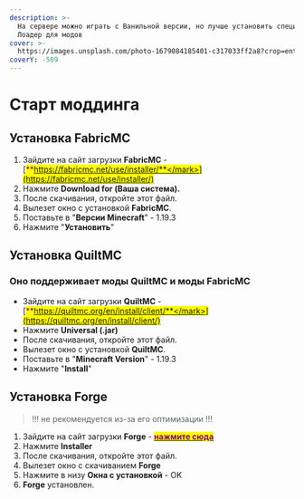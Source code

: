 ```yaml
---
description: >-
  На сервере можно играть с Ванильной версии, но лучше установить специальный
  Лоадер для модов
cover: >-
  https://images.unsplash.com/photo-1679084185401-c317033ff2a8?crop=entropy&cs=srgb&fm=jpg&ixid=MnwxOTcwMjR8MHwxfHJhbmRvbXx8fHx8fHx8fDE2ODExOTU1NDY&ixlib=rb-4.0.3&q=85
coverY: -509
---
```


# Старт моддинга

## Установка  FabricMC

1. Зайдите на сайт загрузки **FabricMC** - [<mark style="color:purple;">**https://fabricmc.net/use/installer/**</mark>](https://fabricmc.net/use/installer/)
2. Нажмите **Download for (Ваша система).**
3. После скачивания, откройте этот файл.
4. Вылезет окно с установкой **FabricMC**.&#x20;
5. Поставьте в "**Версии Minecraft**" - 1.19.3
6. Нажмите "**Установить**"

## Установка QuiltMC

### Оно поддерживает моды QuiltMC и моды FabricMC

* Зайдите на сайт загрузки **QuiltMC** - [<mark style="color:purple;">**https://quiltmc.org/en/install/client/**</mark>](https://quiltmc.org/en/install/client/)
* Нажмите **Universal (.jar)**
* После скачивания, откройте этот файл.
* Вылезет окно с установкой **QuiltMC**.&#x20;
* Поставьте в "**Minecraft Version**" - 1.19.3
* Нажмите "**Install**"

## Установка Forge

> !!! не рекомендуется из-за его оптимизации !!!

1. Зайдите на сайт загрузки **Forge** - [<mark style="color:purple;">**нажмите сюда**</mark>](https://files.minecraftforge.net/net/minecraftforge/forge/index\_1.19.3.html)
2. Нажмите **Installer**
3. После скачивания, откройте этот файл.
4. Вылезет окно с скачиванием **Forge**
5. Нажмите в низу **Окна с установкой** - OK
6. **Forge** установлен.
